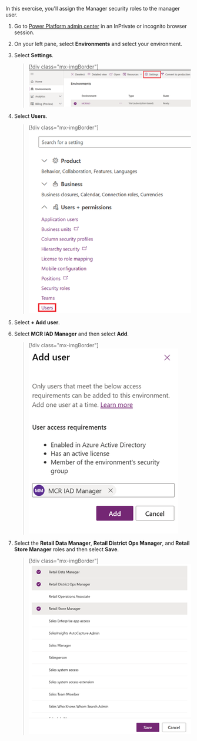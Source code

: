 In this exercise, you'll assign the Manager security roles to the manager user. 

1.	Go to [Power Platform admin center](https://admin.powerplatform.microsoft.com/) in an InPrivate or incognito browser session.

1.	On your left pane, select **Environments** and select your environment. 

1. Select **Settings**.

   > [!div class="mx-imgBorder"]
   > [![Screenshot of selecting the Settings option in the environment.](../media/select-settings.png)](../media/select-settings.png#lightbox)

1. Select **Users**.

   > [!div class="mx-imgBorder"]
   > [![Screenshot of selecting the Users option in the environment.](../media/select-users.png)](../media/select-users.png#lightbox)

1. Select **+ Add user**.

1. Select **MCR IAD Manager** and then select **Add**. 

   > [!div class="mx-imgBorder"]
   > [![Screenshot of adding the M C R manager user.](../media/add-mcr-manager.png)](../media/add-mcr-manager.png#lightbox)

1. Select the **Retail Data Manager**, **Retail District Ops Manager**, and **Retail Store Manager** roles and then select **Save**.

   > [!div class="mx-imgBorder"]
   > [![Screenshot of adding multiple security roles.](../media/select-security-roles.png)](../media/select-security-roles.png#lightbox)
